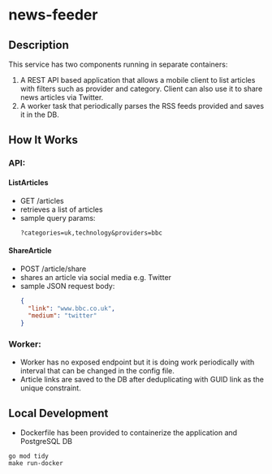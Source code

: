 # news-feeder

## Description

This service has two components running in separate containers:
1. A REST API based application that allows a mobile client to list articles with filters such as provider and category. Client can also use it to share news articles via Twitter.
2. A worker task that periodically parses the RSS feeds provided and saves it in the DB.


## How It Works
### API:
#### ListArticles
- GET /articles
- retrieves a list of articles
- sample query params:
  ```
  ?categories=uk,technology&providers=bbc
  ```

#### ShareArticle
- POST /article/share
- shares an article via social media e.g. Twitter
- sample JSON request body:
  ```json
  {
    "link": "www.bbc.co.uk",
    "medium": "twitter"
  }
  ```

### Worker:
- Worker has no exposed endpoint but it is doing  work periodically with interval that can be changed in the config file.
- Article links are saved to the DB after deduplicating with GUID link as the unique constraint.

## Local Development
- Dockerfile has been provided to containerize the application and PostgreSQL DB
```shell
go mod tidy
make run-docker
```